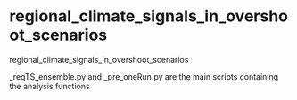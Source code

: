 # regional_climate_signals_in_overshoot_scenarios
regional_climate_signals_in_overshoot_scenarios

_regTS_ensemble.py and _pre_oneRun.py are the main scripts containing the analysis functions


